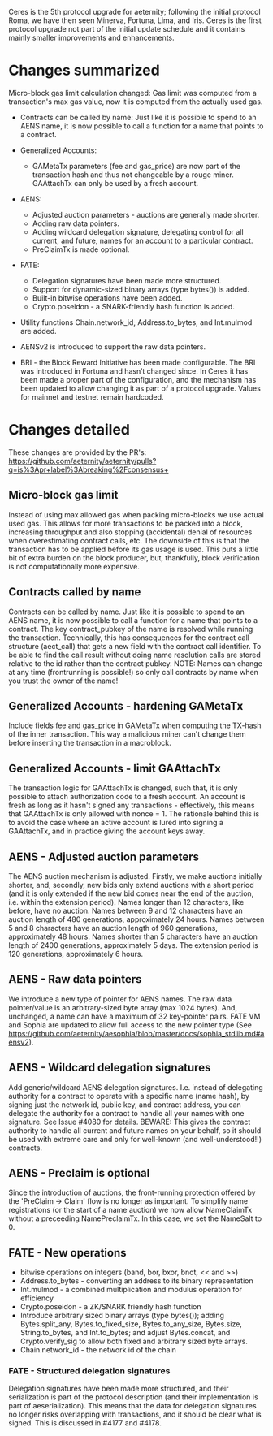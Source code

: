 Ceres is the 5th protocol upgrade for aeternity; following the initial protocol Roma, we have then seen Minerva, Fortuna, Lima, and Iris. Ceres is the first protocol upgrade not part of the initial update schedule and it contains mainly smaller improvements and enhancements.

# Changes summarized
Micro-block gas limit calculation changed: Gas limit was computed from a transaction's max gas value, now it is computed from the actually used gas.

* Contracts can be called by name: Just like it is possible to spend to an AENS name, it is now possible to call a function for a name that points to a contract.

* Generalized Accounts:
  * GAMetaTx parameters (fee and gas_price) are now part of the transaction hash and thus not changeable by a rouge miner.
GAAttachTx can only be used by a fresh account.
* AENS:
  * Adjusted auction parameters - auctions are generally made shorter.
  * Adding raw data pointers.
  * Adding wildcard delegation signature, delegating control for all current, and future, names for an account to a particular contract.
  * PreClaimTx is made optional.
* FATE:
  * Delegation signatures have been made more structured.
  * Support for dynamic-sized binary arrays (type bytes()) is added.
  * Built-in bitwise operations have been added.
  * Crypto.poseidon - a SNARK-friendly hash function is added.
* Utility functions Chain.network_id, Address.to_bytes, and Int.mulmod are added.
* AENSv2 is introduced to support the raw data pointers.
* BRI - the Block Reward Initiative has been made configurable. The BRI was introduced in Fortuna and hasn’t changed since. In Ceres it has been made a proper part of the configuration, and the mechanism has been updated to allow changing it as part of a protocol upgrade. Values for mainnet and testnet remain hardcoded.

# Changes detailed

These changes are provided by the PR's:
https://github.com/aeternity/aeternity/pulls?q=is%3Apr+label%3Abreaking%2Fconsensus+

## Micro-block gas limit

Instead of using max allowed gas when packing micro-blocks we use actual used gas. This allows for more transactions to be packed into a block, increasing throughput and also stopping (accidental) denial of resources when overestimating contract calls, etc. The downside of this is that the transaction has to be applied before its gas usage is used. This puts a little bit of extra burden on the block producer, but, thankfully, block verification is not computationally more expensive.

## Contracts called by name
Contracts can be called by name. Just like it is possible to spend to an AENS name, it is now possible to call a function for a name that points to a contract. The key contract_pubkey of the name is resolved while running the transaction. Technically, this has consequences for the contract call structure
(aect_call) that gets a new field with the contract call identifier. To be able to find the call result without doing name resolution calls are stored relative to the id rather than the contract pubkey.
NOTE: Names can change at any time (frontrunning is possible!) so only call contracts by name when you trust the owner of the name!

## Generalized Accounts - hardening GAMetaTx

Include fields fee and gas_price in GAMetaTx when computing the TX-hash of the inner transaction. This way a malicious miner can't change them before inserting the transaction in a macroblock.

## Generalized Accounts - limit GAAttachTx

The transaction logic for GAAttachTx is changed, such that, it is only possible to attach authorization code to a fresh account. An account is fresh as long as it hasn't signed any transactions - effectively, this means that GAAttachTx is only allowed with nonce = 1.
The rationale behind this is to avoid the case where an active account is lured into signing a GAAttachTx, and in practice giving the account keys away.

## AENS - Adjusted auction parameters
The AENS auction mechanism is adjusted. Firstly, we make auctions initially shorter, and, secondly, new bids only extend auctions with a short period (and it is only extended if the new bid comes near the end of the auction, i.e. within the extension period).
Names longer than 12 characters, like before, have no auction. Names between 9 and 12 characters have an auction length of 480 generations, approximately 24 hours. Names between 5 and 8 characters have an auction length of 960 generations, approximately 48 hours. Names shorter than 5 characters have an
auction length of 2400 generations, approximately 5 days. The extension period is 120 generations, approximately 6 hours.
## AENS - Raw data pointers
We introduce a new type of pointer for AENS names. The raw data pointer/value is an arbitrary-sized byte array (max 1024 bytes). And, unchanged, a name can have a maximum of 32 key-pointer pairs. FATE VM and Sophia are updated to allow full access to the new pointer type (See
https://github.com/aeternity/aesophia/blob/master/docs/sophia_stdlib.md#aensv2).
## AENS - Wildcard delegation signatures
Add generic/wildcard AENS delegation signatures. I.e. instead of delegating authority for a contract to operate with a specific name (name hash), by signing just the network id, public key, and contract address, you can delegate the authority for a contract to handle all your names with one signature. See Issue #4080 for details.
BEWARE: This gives the contract authority to handle all current and future names on your behalf, so it should be used with extreme care and only for well-known (and well-understood!!) contracts.
## AENS - Preclaim is optional
Since the introduction of auctions, the front-running protection offered by the
'PreClaim -> Claim' flow is no longer as important. To simplify name
registrations (or the start of a name auction) we now allow NameClaimTx without
a preceeding NamePreclaimTx. In this case, we set the NameSalt to 0.
## FATE - New operations
* bitwise operations on integers (band, bor, bxor, bnot, << and >>)
* Address.to_bytes - converting an address to its binary representation
* Int.mulmod - a combined multiplication and modulus operation for efficiency
* Crypto.poseidon - a ZK/SNARK friendly hash function
* Introduce arbitrary sized binary arrays (type bytes()); adding Bytes.split_any,
 Bytes.to_fixed_size, Bytes.to_any_size, Bytes.size, String.to_bytes,
 and Int.to_bytes; and adjust Bytes.concat, and Crypto.verify_sig to allow both
 fixed and arbitrary sized byte arrays.
* Chain.network\_id - the network id of the chain
### FATE - Structured delegation signatures
Delegation signatures have been made more structured, and their serialization is part of the protocol description (and their implementation is part of aeserialization). This means that the data for delegation signatures no longer risks overlapping with transactions, and it should be clear what is
signed. This is discussed in #4177 and #4178.
